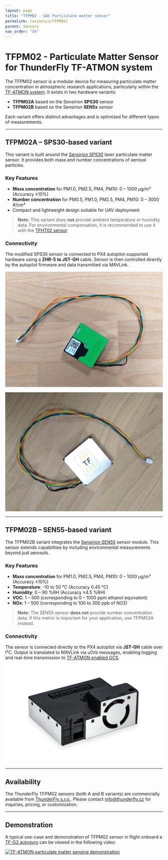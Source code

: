```yaml
---
layout: page
title: "TFPM02 - UAS Particulate matter sensor"
permalink: /avionics/TFPM02/
parent: Sensors
nav_order: "54"
---
```


# TFPM02 - Particulate Matter Sensor for ThunderFly TF-ATMON system

The TFPM02 sensor is a modular device for measuring particulate matter concentration in atmospheric research applications, particularly within the [TF-ATMON system](/instruments/TF-ATMON). It exists in two hardware variants:

* **TFPM02A** based on the Sensirion **SPS30** sensor
* **TFPM02B** based on the Sensirion **SEN5x** sensor

Each variant offers distinct advantages and is optimized for different types of measurements.

---

## TFPM02A – SPS30-based variant

This variant is built around the [Sensirion SPS30](https://sensirion.com/products/catalog/SPS30/) laser particulate matter sensor. It provides both mass and number concentrations of aerosol particles.

### Key Features

* **Mass concentration** for PM1.0, PM2.5, PM4, PM10: 0 – 1000 μg/m³ (Accuracy ±10%)
* **Number concentration** for PM0.5, PM1.0, PM2.5, PM4, PM10: 0 – 3000 #/cm³
* Compact and lightweight design suitable for UAV deployment

> **Note:** This variant does **not** provide ambient temperature or humidity data. For environmental compensation, it is recommended to use it with the [TFHT02 sensor](/avionics/TFHT02).

### Connectivity

The modified SPS30 sensor is connected to PX4 autopilot-supported hardware using a **ZHR-5 to JST-GH** cable. Sensor is then controlled directly by the autopilot firmware and data transmitted via MAVLink.

![Bottom view on TFPM02A](https://raw.githubusercontent.com/ThunderFly-aerospace/TFPM02/refs/heads/TFPM02A/doc/img/TFPM02_bottom.jpg)

![Top view on TFPM02A](https://raw.githubusercontent.com/ThunderFly-aerospace/TFPM02/refs/heads/TFPM02A/doc/img/TFPM02_top.jpg)

---

## TFPM02B – SEN55-based variant

The TFPM02B variant integrates the [Sensirion SEN55](https://sensirion.com/products/catalog/SEN55/) sensor module. This sensor extends capabilities by including environmental measurements beyond just aerosols.

### Key Features

* **Mass concentration** for PM1.0, PM2.5, PM4, PM10: 0 – 1000 μg/m³ (Accuracy ±10%)
* **Temperature**: -10 to 50 °C (Accuracy 0.45 °C)
* **Humidity**: 0 – 90 %RH (Accuracy ±4.5 %RH)
* **VOC**: 1 – 500 (corresponding to 0 – 1000 ppm ethanol equivalent)
* **NOx**: 1 – 500 (corresponding to 100 to 300 ppb of NO2)


> **Note:** The SEN55 sensor **does not** provide number concentration data. If this metric is important for your application, use TFPM02A instead.

### Connectivity

The sensor is connected directly to the PX4 autopilot via **JST-GH** cable over I²C. Output is translated to MAVLink via uOrb messages, enabling logging and real-time transmission to [TF-ATMON enabled GCS](/instruments/TF-GCS02).

![View on TFPM02B sensor](https://raw.githubusercontent.com/ThunderFly-aerospace/TFPM02/refs/heads/TFPM02B/doc/img/SEN5x.jpg)

---

## Availability

The ThunderFly TFPM02 sensors (both A and B variants) are commercially available from [ThunderFly s.r.o.](https://www.thunderfly.cz/). Please contact [info@thunderfly.cz](mailto:info@thunderfly.cz) for inquiries, pricing, or customization.

---

## Demonstration

A typical use-case and demonstration of TFPM02 sensor in flight onboard a [TF-G2 autogyro](https://github.com/ThunderFly-aerospace/TF-G2) can be viewed in the following video:

[![TF-ATMON particulate matter sensing demonstration](https://img.youtube.com/vi/KUhktPDEi8I/hqdefault.jpg)](https://www.youtube.com/watch?v=KUhktPDEi8I)

